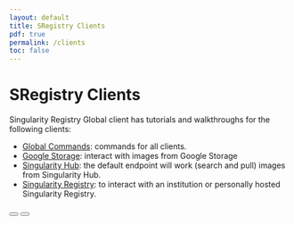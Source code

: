 ```yaml
---
layout: default
title: SRegistry Clients
pdf: true
permalink: /clients
toc: false
---
```


# SRegistry Clients
Singularity Registry Global client has tutorials and walkthroughs for the following clients:

 - [Global Commands](/sregistry-cli/commands): commands for all clients.
 - [Google Storage](/sregistry-cli/google-storage): interact with images from Google Storage
 - [Singularity Hub](/sregistry-cli/hub): the default endpoint will work (search and pull) images from Singularity Hub.
 - [Singularity Registry](/sregistry-cli/registry): to interact with an institution or personally hosted Singularity Registry.

<div>
    <a href="/sregistry-cli/getting-started"><button class="previous-button btn btn-primary"><i class="fa fa-chevron-left"></i> </button></a>
    <a href="/sregistry-cli/developers"><button class="next-button btn btn-primary"><i class="fa fa-chevron-right"></i> </button></a>
</div><br>
